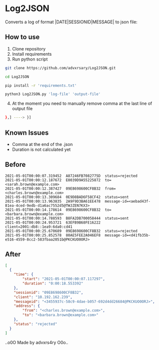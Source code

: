 # Log2JSON
Converts a log of format |DATE|SESSIONID|MESSAGE| to json file:

## How to use

1. Clone repository
2. Install requirements 
3. Run python script

```bash
git clone https://github.com/advxrsary/Log2JSON.git

cd Log2JSON

pip install -r 'requirements.txt'

python3 Log2JSON.py 'log-file' 'output-file'
```
4. At the moment you need to manually remove comma at the last line of output file
```bash
},] ----> }]
```

## Known Issues
+ Comma at the end of the .json
+ Duration is not calculated yet

## Before
```log
2021-05-01T00:00:07.319452  A87246FB7082775D  status=rejected
2021-05-01T00:00:12.187672  E0039D9A55225872  to=<sarah.brown@example.com>
2021-05-01T00:00:12.387427  09E8698600CF8B32  from=<charles.brown@example.com>
2021-05-01T00:00:13.309684  0E9D8BAD6F58CF42  status=sent
2021-05-01T00:00:13.963835  2A9F9D3BA61EE478  message-id=<aebad43f-81ea-4ced-9edb-d1a6ac7552d5@TWJZEN7KX3>
2021-05-01T00:00:14.178614  09E8698600CF8B32  to=<barbara.brown@example.com>
2021-05-01T00:00:14.788593  B8FA2DB700058444  status=sent
2021-05-01T00:00:24.953721  63EFB9B68FE16222  client=2001:db8::1ea9:6da0:cd41
2021-05-01T00:00:25.670689  09E8698600CF8B32  status=rejected
2021-05-01T00:00:25.852578  80AE5FEE2A046EF8  message-id=<d41fb35b-e516-4559-8cc2-583fbaa2051b@PKCKUO0ORJ>
```
## After
```json
[
  {
    "time": {
        "start": "2021-05-01T00:00:07.117297",
        "duration": "0:00:18.553392"
    },
    "sessionid": "09E8698600CF8B32",
    "client": "10.192.162.239",
    "messageid": "<3455937c-58c9-4dae-b057-692d4dd26684@PKCKUO0ORJ>",
    "address": {
        "from": "<charles.brown@example.com>",
        "to": "<barbara.brown@example.com>"
    },
    "status": "rejected"
  }
]
```


..o0O Made by advxrs4ry O0o..

